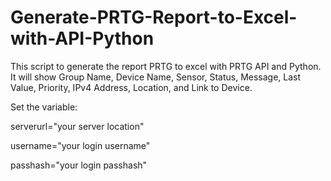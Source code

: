 # Generate-PRTG-Report-to-Excel-with-API-Python
This script to generate the report PRTG to excel with PRTG API and Python.
It will show Group Name, Device Name, Sensor, Status, Message, Last Value, Priority, IPv4 Address, Location, and Link to Device.


Set the variable:

serverurl="your server location"

username="your login username"

passhash="your login passhash"
  
